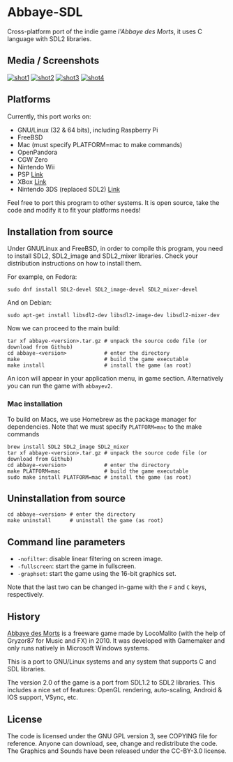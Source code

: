 # Abbaye-SDL

Cross-platform port of the indie game *l'Abbaye des Morts*, it uses C language with SDL2
libraries.

## Media / Screenshots

[![shot1](screenshots/title_thumb.png)](screenshots/title.png)
[![shot2](screenshots/title-md_thumb.png)](screenshots/title-md.png)
[![shot3](screenshots/ingame_thumb.png)](screenshots/ingame.png)
[![shot4](screenshots/ingame-md_thumb.png)](screenshots/ingame-md.png)

## Platforms

Currently, this port works on:

 * GNU/Linux (32 & 64 bits), including Raspberry Pi
 * FreeBSD
 * Mac (must specify PLATFORM=mac to make commands)
 * OpenPandora
 * CGW Zero
 * Nintendo Wii
 * PSP [Link](https://t.co/AkH3HvG3kr)
 * XBox [Link](https://t.co/rLwe4UCi43)
 * Nintendo 3DS (replaced SDL2) [Link](https://github.com/JeffRuLz/abbayedesmorts-3ds)

Feel free to port this program to other systems. It is open source, take the code and
modify it to fit your platforms needs!

## Installation from source

Under GNU/Linux and FreeBSD, in order to compile this program, you need to
install SDL2, SDL2_image and SDL2_mixer libraries. Check your distribution
instructions on how to install them.

For example, on Fedora:

    sudo dnf install SDL2-devel SDL2_image-devel SDL2_mixer-devel

And on Debian:

    sudo apt-get install libsdl2-dev libsdl2-image-dev libsdl2-mixer-dev

Now we can proceed to the main build:

    tar xf abbaye-<version>.tar.gz # unpack the source code file (or download from Github)
    cd abbaye-<version>            # enter the directory
    make                           # build the game executable
    make install                   # install the game (as root)

An icon will appear in your application menu, in game section.
Alternatively you can run the game with `abbayev2`.

### Mac installation

To build on Macs, we use Homebrew as the package manager for dependencies. Note that we must specify `PLATFORM=mac` to the make commands

    brew install SDL2 SDL2_image SDL2_mixer
    tar xf abbaye-<version>.tar.gz # unpack the source code file (or download from Github)
    cd abbaye-<version>            # enter the directory
    make PLATFORM=mac              # build the game executable
    sudo make install PLATFORM=mac # install the game (as root)


## Uninstallation from source

    cd abbaye-<version> # enter the directory
    make uninstall      # uninstall the game (as root)

## Command line parameters

* `-nofilter`: disable linear filtering on screen image.
* `-fullscreen`: start the game in fullscreen.
* `-graphset`: start the game using the 16-bit graphics set.

Note that the last two can be changed in-game with the `F` and `C` keys, respectively.

## History

[Abbaye des Morts](https://www.locomalito.com/abbaye_des_morts.php) is a freeware game
made by LocoMalito (with the help of Gryzor87 for Music and FX) in 2010. It was developed
with Gamemaker and only runs natively in Microsoft Windows systems.

This is a port to GNU/Linux systems and any system that supports C and SDL libraries.

The version 2.0 of the game is a port from SDL1.2 to SDL2 libraries. This includes a nice
set of features: OpenGL rendering, auto-scaling, Android & IOS support, VSync, etc.

## License

The code is licensed under the GNU GPL version 3, see COPYING file for reference. Anyone
can download, see, change and redistribute the code.
The Graphics and Sounds have been released under the CC-BY-3.0 license.
